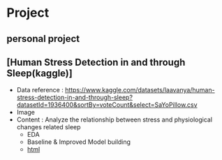 # Project

## personal project

## [Human Stress Detection in and through Sleep(kaggle)]
 * Data reference : https://www.kaggle.com/datasets/laavanya/human-stress-detection-in-and-through-sleep?datasetId=1936400&sortBy=voteCount&select=SaYoPillow.csv
 * Image
 * Content : Analyze the relationship between stress and physiological changes related sleep
   *  EDA
   *  Baseline & Improved Model building 
   *  [html]()
